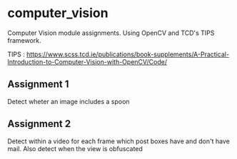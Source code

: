 # computer_vision
Computer Vision module assignments. Using OpenCV and TCD's TIPS framework.

TIPS :
https://www.scss.tcd.ie/publications/book-supplements/A-Practical-Introduction-to-Computer-Vision-with-OpenCV/Code/

## Assignment 1
Detect wheter an image includes a spoon

## Assignment 2
Detect within a video for each frame which post boxes have and don't have mail. Also detect when the view is obfuscated
